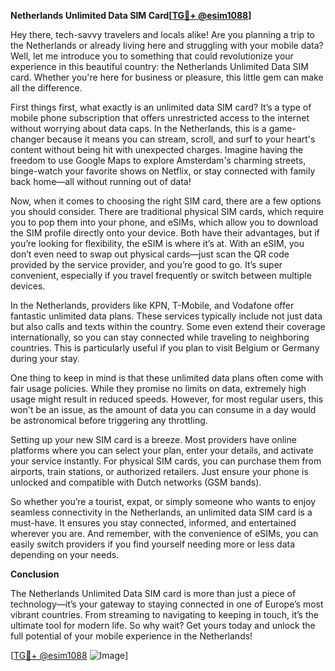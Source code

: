 **Netherlands Unlimited Data SIM Card[[TG💪+ @esim1088](https://t.me/s/esim1088)]**

Hey there, tech-savvy travelers and locals alike! Are you planning a trip to the Netherlands or already living here and struggling with your mobile data? Well, let me introduce you to something that could revolutionize your experience in this beautiful country: the Netherlands Unlimited Data SIM card. Whether you're here for business or pleasure, this little gem can make all the difference.

First things first, what exactly is an unlimited data SIM card? It’s a type of mobile phone subscription that offers unrestricted access to the internet without worrying about data caps. In the Netherlands, this is a game-changer because it means you can stream, scroll, and surf to your heart's content without being hit with unexpected charges. Imagine having the freedom to use Google Maps to explore Amsterdam's charming streets, binge-watch your favorite shows on Netflix, or stay connected with family back home—all without running out of data!

Now, when it comes to choosing the right SIM card, there are a few options you should consider. There are traditional physical SIM cards, which require you to pop them into your phone, and eSIMs, which allow you to download the SIM profile directly onto your device. Both have their advantages, but if you’re looking for flexibility, the eSIM is where it’s at. With an eSIM, you don’t even need to swap out physical cards—just scan the QR code provided by the service provider, and you’re good to go. It’s super convenient, especially if you travel frequently or switch between multiple devices.

In the Netherlands, providers like KPN, T-Mobile, and Vodafone offer fantastic unlimited data plans. These services typically include not just data but also calls and texts within the country. Some even extend their coverage internationally, so you can stay connected while traveling to neighboring countries. This is particularly useful if you plan to visit Belgium or Germany during your stay.

One thing to keep in mind is that these unlimited data plans often come with fair usage policies. While they promise no limits on data, extremely high usage might result in reduced speeds. However, for most regular users, this won't be an issue, as the amount of data you can consume in a day would be astronomical before triggering any throttling.

Setting up your new SIM card is a breeze. Most providers have online platforms where you can select your plan, enter your details, and activate your service instantly. For physical SIM cards, you can purchase them from airports, train stations, or authorized retailers. Just ensure your phone is unlocked and compatible with Dutch networks (GSM bands).

So whether you’re a tourist, expat, or simply someone who wants to enjoy seamless connectivity in the Netherlands, an unlimited data SIM card is a must-have. It ensures you stay connected, informed, and entertained wherever you are. And remember, with the convenience of eSIMs, you can easily switch providers if you find yourself needing more or less data depending on your needs.

**Conclusion**

The Netherlands Unlimited Data SIM card is more than just a piece of technology—it’s your gateway to staying connected in one of Europe’s most vibrant countries. From streaming to navigating to keeping in touch, it’s the ultimate tool for modern life. So why wait? Get yours today and unlock the full potential of your mobile experience in the Netherlands! 

[[TG💪+ @esim1088](https://t.me/s/esim1088) ![Image](https://i.postimg.cc/Y0z9fWf4/image.png)]